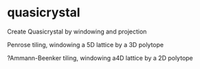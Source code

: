 # quasicrystal
Create Quasicrystal by windowing and projection

Penrose tiling, windowing a 5D lattice by a 3D polytope

 ?Ammann-Beenker tiling, windowing a4D lattice by a 2D polytope

